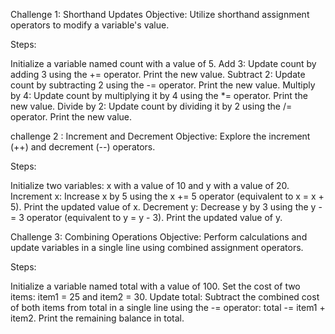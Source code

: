 Challenge 1: Shorthand Updates
Objective: Utilize shorthand assignment operators to modify a variable's value.

Steps:

Initialize a variable named count with a value of 5.
Add 3: Update count by adding 3 using the += operator. Print the new value.
Subtract 2: Update count by subtracting 2 using the -= operator. Print the new value.
Multiply by 4: Update count by multiplying it by 4 using the *= operator. Print the new value.
Divide by 2: Update count by dividing it by 2 using the /= operator. Print the new value.


challenge 2 : Increment and Decrement
Objective: Explore the increment (++) and decrement (--) operators.

Steps:

Initialize two variables: x with a value of 10 and y with a value of 20.
Increment x: Increase x by 5 using the x += 5 operator (equivalent to x = x + 5). Print the updated value of x.
Decrement y: Decrease y by 3 using the y -= 3 operator (equivalent to y = y - 3). Print the updated value of y.

Challenge 3: Combining Operations
Objective: Perform calculations and update variables in a single line using combined assignment operators.

Steps:

Initialize a variable named total with a value of 100.
Set the cost of two items: item1 = 25 and item2 = 30.
Update total: Subtract the combined cost of both items from total in a single line using the -= operator: total -= item1 + item2. Print the remaining balance in total.